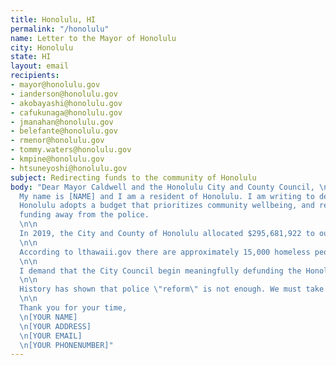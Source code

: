```yaml
---
title: Honolulu, HI
permalink: "/honolulu"
name: Letter to the Mayor of Honolulu
city: Honolulu
state: HI
layout: email
recipients:
- mayor@honolulu.gov
- ianderson@honolulu.gov
- akobayashi@honolulu.gov 
- cafukunaga@honolulu.gov
- jmanahan@honolulu.gov 
- belefante@honolulu.gov 
- rmenor@honolulu.gov 
- tommy.waters@honolulu.gov 
- kmpine@honolulu.gov 
- htsuneyoshi@honolulu.gov
subject: Redirecting funds to the community of Honolulu
body: "Dear Mayor Caldwell and the Honolulu City and County Council, \n\n
  My name is [NAME] and I am a resident of Honolulu. I am writing to demand that 
  Honolulu adopts a budget that prioritizes community wellbeing, and redirects 
  funding away from the police.
  \n\n
  In 2019, the City and County of Honolulu allocated $295,681,922 to our police. This is compared to just $112 million budgeted for ALL Community Services. Only $10.2 million was projected to be spent on the Housing First Program.
  \n\n
  According to lthawaii.gov there are approximately 15,000 homeless people in Hawai’i. By diverting funds from the HPD budget of $296 million to the Housing First Project, we could drastically reduce this number. Further studies show this could reduce the amount of visits to the ER and healthcare centers from these individuals by 64% and the number of arrests by 61% (I have included the source of this data below) Spending the resources to properly help the homeless community will not only increase their quality of life, but decrease Honolulu crime rates and save our city money. This is just one example of how divesting from the police could improve our city.
  \n\n
  I demand that the City Council begin meaningfully defunding the Honolulu Police Department and re-allocate those funds to programs proven to more effectively promote a safe and equitable community: community-based mental health services, substance abuse treatment services, affordable housing programs, and more. I demand a budget that reflects the actual needs of Honolulu.
  \n\n
  History has shown that police \"reform\" is not enough. We must take a hard look at the ways that the current system in place fails to serve--and in fact actively harms--our community, and come together to reimagine the role of police in our city.
  \n\n
  Thank you for your time,
  \n[YOUR NAME]
  \n[YOUR ADDRESS]
  \n[YOUR EMAIL]
  \n[YOUR PHONENUMBER]"
---
```


